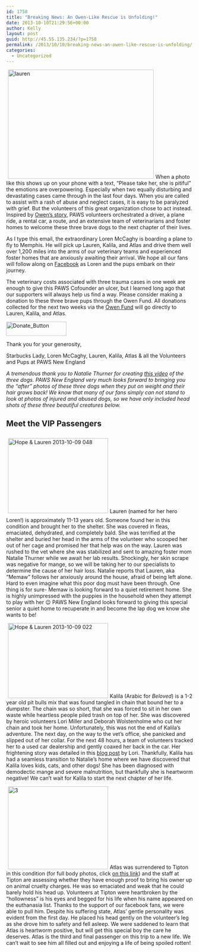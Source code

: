 ```yaml
---
id: 1758
title: "Breaking News: An Owen-Like Rescue is Unfolding!"
date: 2013-10-10T21:29:56+00:00
author: Kelly
layout: post
guid: http://45.55.135.234/?p=1758
permalink: /2013/10/10/breaking-news-an-owen-like-rescue-is-unfolding/
categories:
  - Uncategorized
---
```

<img class="alignleft  wp-image-1759" style="margin-left: 5px; margin-right: 5px;" alt="lauren" src="https://pawsnewengland.com/wp-content/uploads/2013/10/lauren.jpg" width="392" height="294" />When a photo like this shows up on your phone with a text, &#8220;Please take her, she is pitiful&#8221; the emotions are overpowering. Especially when two equally disturbing and devastating cases came through in the last four days. When you are called to assist with a rash of abuse and neglect cases, it is easy to be paralyzed with grief. But the volunteers of this great organization chose to act instead. Inspired by <a href="https://pawsnewengland.com/owen-fund/" target="_self">Owen&#8217;s story</a>, PAWS volunteers orchestrated a driver, a plane ride, a rental car, a route, and an extensive team of veterinarians and foster homes to welcome these three brave dogs to the next chapter of their lives.

As I type this email, the extraordinary Loren McCaghy is boarding a plane to fly to Memphis. He will pick up Lauren, Kalila, and Atlas and drive them well over 1,200 miles into the arms of our veterinary teams and experienced foster homes that are anxiously awaiting their arrival. We hope all our fans will follow along on <a href="https://www.facebook.com/PAWSNewEngland" target="_self">Facebook</a> as Loren and the pups embark on their journey.

The veterinary costs associated with three trauma cases in one week are enough to give this PAWS Cofounder an ulcer, but I learned long ago that our supporters will always help us find a way. Please consider making a donation to these three brave pups through the Owen Fund. All donations collected for the next two weeks via the <a href="https://pawsnewengland.com/owen-fund/" target="_self">Owen Fund</a> will go directly to Lauren, Kalila, and Atlas.

[<img class="size-full wp-image-1359 alignnone" alt="Donate_Button" src="https://pawsnewengland.com/wp-content/uploads/2012/03/Donate_Button.jpg" width="162" height="38" />](https://pawsnewengland.com/donate/)

Thank you for your generosity,

Starbucks Lady, Loren McCaghy, Lauren, Kalila, Atlas & all the Volunteers and Pups at PAWS New England

_A tremendous thank you to Natalie Thurner for creating <a href="https://www.youtube.com/watch?feature=player_embedded&v=pbDgpBvLNYc" target="_self">this video</a> of the three dogs. PAWS New England very much looks forward to bringing you the &#8220;after&#8221; photos of these three dogs when they put on weight and their hair grows back! We know that many of our fans simply can not stand to look at photos of injured and abused dogs, so we have only included head shots of these three beautiful creatures below._

## Meet the VIP Passengers

<img class="alignleft  wp-image-1760" style="margin: 10px 5px;" alt="Hope & Lauren 2013-10-09 048" src="https://pawsnewengland.com/wp-content/uploads/2013/10/Hope-Lauren-2013-10-09-048-640x480.jpg" width="269" height="202" />Lauren (named for her hero Loren!) is approximately 11-13 years old. Someone found her in this condition and brought her to the shelter. She was covered in fleas, emaciated, dehydrated, and completely bald. She was terrified at the shelter and buried her head in the arms of the volunteer who scooped her out of her cage and promised her that help was on the way. Lauren was rushed to the vet where she was stabilized and sent to amazing foster mom Natalie Thurner while we await her lab results. Shockingly, her skin scrape was negative for mange, so we will be taking her to our specialists to determine the cause of her hair loss. Natalie reports that Lauren, aka &#8220;Memaw&#8221; follows her anxiously around the house, afraid of being left alone. Hard to even imagine what this poor dog must have been through. One thing is for sure- Memaw is looking forward to a quiet retirement home. She is highly unimpressed with the puppies in the household when they attempt to play with her 😉 PAWS New England looks forward to giving this special senior a quiet home to recuperate in and become the lap dog we know she wants to be!

<img class="alignleft  wp-image-1761" style="margin-left: 5px; margin-right: 5px;" alt="Hope & Lauren 2013-10-09 022" src="https://pawsnewengland.com/wp-content/uploads/2013/10/Hope-Lauren-2013-10-09-022-640x480.jpg" width="269" height="202" />Kalila (Arabic for _Beloved_) is a 1-2 year old pit bulls mix that was found tangled in chain that bound her to a dumpster. The chain was so short, that she was forced to sit in her own waste while heartless people piled trash on top of her. She was discovered by heroic volunteers Lori Miller and Deborah Wolstenholme who cut her chain and took her home. Unfortunately, this was not the end of Kalila&#8217;s adventure. The next day, on the way to the vet&#8217;s office, she panicked and slipped out of her collar. For the next 48 hours, a team of volunteers tracked her to a used car dealership and gently coaxed her back in the car. Her frightening story was detailed in this <a href="http://www.pawsandclawstc.org/2013/10/transforming-hope-part-i.html" target="_self">blog post</a> by Lori. Thankfully, Kalila has had a seamless transition to Natalie&#8217;s home where we have discovered that Kalila loves kids, cats, and other dogs! She has been diagnosed with demodectic mange and severe malnutrition, but thankfully she is heartworm negative! We can&#8217;t wait for Kalila to start the next chapter of her life.

<img class="alignleft  wp-image-1762" style="margin-left: 5px; margin-right: 5px;" alt="3" src="https://pawsnewengland.com/wp-content/uploads/2013/10/3-640x531.jpg" width="269" height="223" />Atlas was surrendered to Tipton in this condition (for full body photos, click <a href="https://www.youtube.com/watch?feature=player_embedded&v=pbDgpBvLNYc" target="_self">on this link</a>) and the staff at Tipton are assessing whether they have enough proof to bring his owner up on animal cruelty charges. He was so emaciated and weak that he could barely hold his head up. Volunteers at Tipton were heartbroken by the &#8220;hollowness&#8221; is his eyes and begged for his life when his name appeared on the euthanasia list. Thanks to the support of our facebook fans, we were able to pull him. Despite his suffering state, Atlas&#8217; gentle personality was evident from the first day. He placed his head gently on the volunteer&#8217;s leg as she drove him to safety and fell asleep. We were saddened to learn that Atlas is heartworm positive, but will get this special boy the care he deserves. Atlas is the third and final passenger on this trip to a new life. We can&#8217;t wait to see him all filled out and enjoying a life of being spoiled rotten!
